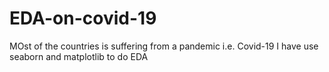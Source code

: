 # EDA-on-covid-19
MOst of the countries is suffering from a pandemic i.e. Covid-19
I have use seaborn and matplotlib to do EDA
